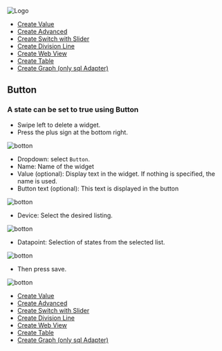 ![Logo](../../admin/hiob.png)

-   [Create Value](value.md)
-   [Create Advanced](advanced.md)
-   [Create Switch with Slider](switch_w_slider.md)
-   [Create Division Line](division.md)
-   [Create Web View](webview.md)
-   [Create Table](table.md)
-   [Create Graph (only sql Adapter)](graph.md)

## Button

### A state can be set to true using Button

- Swipe left to delete a widget.
- Press the plus sign at the bottom right.

![botton](img/../../de/img/app_template.png)


- Dropdown: select `Button`.
- Name: Name of the widget
- Value (optional): Display text in the widget. If nothing is specified, the name is used.
- Button text (optional): This text is displayed in the button

![botton](img/../../de/img/app_create_button.png)

- Device: Select the desired listing.

![botton](img/../../de/img/app_create_button_device.png)

- Datapoint: Selection of states from the selected list.

![botton](img/../../de/img/app_create_button_dp.png)

- Then press save.

![botton](img/../../de/img/app_create_button_done.png)

-   [Create Value](value.md)
-   [Create Advanced](advanced.md)
-   [Create Switch with Slider](switch_w_slider.md)
-   [Create Division Line](division.md)
-   [Create Web View](webview.md)
-   [Create Table](table.md)
-   [Create Graph (only sql Adapter)](graph.md)